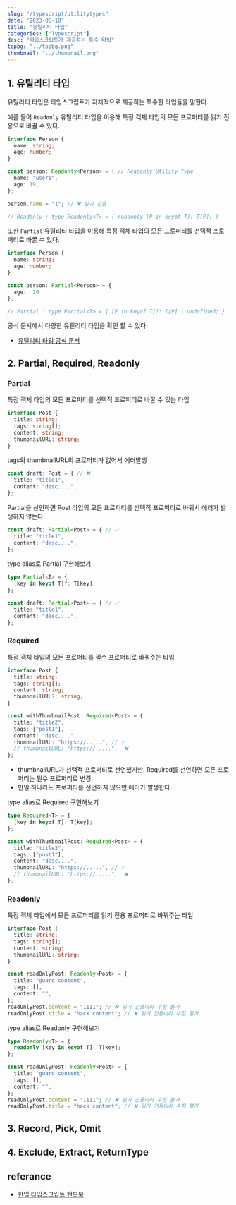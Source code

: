 ```yaml
---
slug: "/typescript/utilitytypes"
date: "2023-06-18"
title: "유틸리티 타입"
categories: ["Typescript"]
desc: "타입스크립트가 제공하는 특수 타입"
topbg: "../topbg.png"
thumbnail: "../thumbnail.png"
---
```



## 1. 유틸리티 타입 
유틸리티 타입은 타입스크립트가 자체적으로 제공하는 특수한 타입들을 말한다.

예를 들어 `Readonly` 유틸리티 타입을 이용해 특정 객체 타입의 모든 프로퍼티를 읽기 전용으로 바꿀 수 있다.

```ts {numberLines}
interface Person {
  name: string;
  age: number;
}

const person: Readonly<Person> = { // Readonly Utility Type
  name: "user1",
  age: 19,
};

person.name = "1"; // ❌ 읽기 전용

// Readonly : type Readonly<T> = { readonly [P in keyof T]: T[P]; }
```

또한 `Partial` 유틸리티 타입을 이용해 특정 객체 타입의 모든 프로퍼티를 선택적 프로퍼티로 바꿀 수 있다.

```ts {numberLines}
interface Person {
  name: string;
  age: number;
}

const person: Partial<Person> = {
  age:  20
};

// Partial : type Partial<T> = { [P in keyof T]?: T[P] | undefined; }
```
공식 문서에서 다양한 유틸리티 타입을 확인 할 수 있다.
- [유틸리티 타입 공식 문서](https://www.typescriptlang.org/docs/handbook/utility-types.html#awaitedtype)

## 2. Partial, Required, Readonly

### Partial
특정 객체 타입의 모든 프로퍼티를 선택적 프로퍼티로 바꿀 수 있는 타입

```ts {numberLines}
interface Post {
  title: string;
  tags: string[];
  content: string;
  thumbnailURL: string;
}
```

tags와 thumbnailURL의 프로퍼티가 없어서 에러발생
```ts {numberLines}
const draft: Post = { // ❌
  title: "title1",
  content: "desc....",
};
```
Partial을 선언하면 Post 타입의 모든 프로퍼티를 선택적 프로퍼티로 바꿔서 에러가 발생하지 않는다.

```ts {numberLines}
const draft: Partial<Post> = { // ✅
  title: "title1",
  content: "desc....",
};
```

type alias로 Partial 구현해보기
```ts {numberLines}
type Partial<T> = {
  [key in keyof T]?: T[key];
};

const draft: Partial<Post> = { // ✅
  title: "title1",
  content: "desc....",
};
```

### Required
특정 객체 타입의 모든 프로퍼티를 필수 프로퍼티로 바꿔주는 타입

```ts {numberLines}
interface Post {
  title: string;
  tags: string[];
  content: string;
  thumbnailURL?: string;
}

const withThumbnailPost: Required<Post> = {
  title: "title2",
  tags: ["post1"],
  content: "desc....",
  thumbnailURL: "https://.....", // ✅
  // thumbnailURL: "https://.....",  ❌
};
```
- thumbnailURL가 선택적 프로퍼티로 선언했지만, Required를 선언하면 모든 프로퍼티는 필수 프로퍼티로 변경
- 만일 하나라도 프로퍼티를 선언하지 않으면 에러가 발생한다.


type alias로 Required 구현해보기
```ts {numberLines}
type Required<T> = {
  [key in keyof T]: T[key];
};

const withThumbnailPost: Required<Post> = {
  title: "title2",
  tags: ["post1"],
  content: "desc....",
  thumbnailURL: "https://.....", // ✅
  // thumbnailURL: "https://.....",  ❌
};
```

### Readonly
특정 객체 타입에서 모든 프로퍼티를 읽기 전용 프로퍼티로 바꿔주는 타입

```ts {numberLines}
interface Post {
  title: string;
  tags: string[];
  content: string;
  thumbnailURL: string;
}

const readOnlyPost: Readonly<Post> = {
  title: "guard content",
  tags: [],
  content: "",
};
readOnlyPost.content = "1111"; // ❌ 읽기 전용이라 수정 불가
readOnlyPost.title = "hack content"; // ❌ 읽기 전용이라 수정 불가
```


type alias로 Readonly 구현해보기

```ts {numberLines}
type Readonly<T> = {
  readonly [key in keyof T]: T[key];
};

const readOnlyPost: Readonly<Post> = {
  title: "guard content",
  tags: [],
  content: "",
};
readOnlyPost.content = "1111"; // ❌ 읽기 전용이라 수정 불가
readOnlyPost.title = "hack content"; // ❌ 읽기 전용이라 수정 불가
```

## 3. Record, Pick, Omit

## 4. Exclude, Extract, ReturnType


## referance

- [한입 타입스크립트 핸드북](https://ts.winterlood.com/)